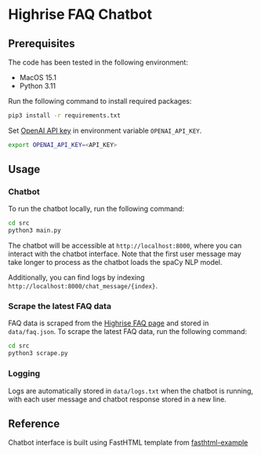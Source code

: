 # Highrise FAQ Chatbot

## Prerequisites
The code has been tested in the following environment:

- MacOS 15.1
- Python 3.11

Run the following command to install required packages:

```bash
pip3 install -r requirements.txt
```

Set [OpenAI API key](https://openai.com/index/openai-api/) in environment variable `OPENAI_API_KEY`. 

```bash
export OPENAI_API_KEY=<API_KEY>
```

## Usage

### Chatbot

To run the chatbot locally, run the following command:

```bash
cd src
python3 main.py
```

The chatbot will be accessible at `http://localhost:8000`, where you can interact with the chatbot interface. 
Note that the first user message may take longer to process as the chatbot loads the spaCy NLP model.

Additionally, you can find logs by indexing `http://localhost:8000/chat_message/{index}`.

### Scrape the latest FAQ data

FAQ data is scraped from the [Highrise FAQ page](https://support.highrise.game/en/) and stored in `data/faq.json`.
To scrape the latest FAQ data, run the following command:

```bash
cd src
python3 scrape.py
```

### Logging

Logs are automatically stored in `data/logs.txt` when the chatbot is running, 
with each user message and chatbot response stored in a new line.

## Reference
Chatbot interface is built using FastHTML template from [fasthtml-example](https://github.com/AnswerDotAI/fasthtml-example/tree/main/02_chatbot)
